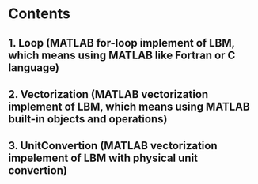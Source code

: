 # Contents
## 1. Loop (MATLAB for-loop implement of LBM, which means using MATLAB like Fortran or C language)
## 2. Vectorization (MATLAB vectorization implement of LBM, which means using MATLAB built-in objects and operations)
## 3. UnitConvertion (MATLAB vectorization impelement of LBM with physical unit convertion)
